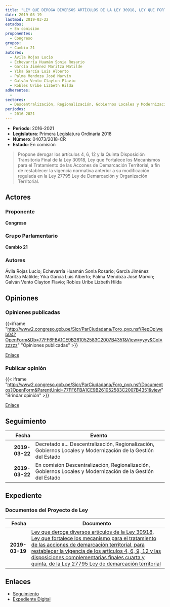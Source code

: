 ```yaml
---
title: "LEY QUE DEROGA DIVERSOS ARTÍCULOS DE LA LEY 30918, LEY QUE FORTALECE LOS MECANISMOS PARA EL TRATAMIENTO DE LAS ACCIONES DE DEMARCACIÓN TERRITORIAL, PARA RESTABLECER LA VIGENCIA DE LOS ARTÍCULOS 4, 6, 9, 12 Y LAS DISPOSICIONES COMPLEMENTARIAS FINALES CUARTA Y QUINTA DE LA LEY 27795 LEY DE DEMARCACIÓN TERRITORIAL"
date: 2019-03-19
lastmod: 2019-03-22
estados: 
  - En comisión
proponentes: 
  - Congreso
grupos: 
  - Cambio 21
autores: 
  - Ávila Rojas Lucio
  - Echevarría Huamán Sonia Rosario
  - García Jiménez Maritza Matilde
  - Yika García Luis Alberto
  - Palma Mendoza José Marvín
  - Galván Vento Clayton Flavio
  - Robles Uribe Lizbeth Hilda
adherentes: 
  - 
sectores: 
  - Descentralización, Regionalización, Gobiernos Locales y Modernización de la Gestión del Estado
periodos: 
  - 2016-2021
---
```


- **Periodo**: 2016-2021
- **Legislatura**: Primera Legislatura Ordinaria 2018
- **Número**: 04073/2018-CR
- **Estado**: En comisión

> Propone derogar los artículos 4, 6, 12 y la Quinta Disposición Transitoria Final de la Ley 30918, Ley que Fortalece los Mecanismos para el Tratamiento de las Accones de Demarcación Territorial, a fin de restablecer la vigencia normativa anterior a su modificación regulada en la Ley 27795 Ley de Demarcación y Organización Territorial.


## Actores

### Proponente

**Congreso**

### Grupo Parlamentario

**Cambio 21**

### Autores

Ávila Rojas Lucio; Echevarría Huamán Sonia Rosario; García Jiménez Maritza Matilde; Yika García Luis Alberto; Palma Mendoza José Marvín; Galván Vento Clayton Flavio; Robles Uribe Lizbeth Hilda


## Opiniones

### Opiniones publicadas

{{<iframe "http://www2.congreso.gob.pe/Sicr/ParCiudadana/Foro_pvp.nsf/RepOpiweb04?OpenForm&Db=77FF6FBA1CE9B261052583C2007B4351&View=yyyy&Col=zzzzz" "Opiniones publicadas" >}}

[Enlace](http://www2.congreso.gob.pe/Sicr/ParCiudadana/Foro_pvp.nsf/RepOpiweb04?OpenForm&Db=77FF6FBA1CE9B261052583C2007B4351&View=yyyy&Col=zzzzz)
### Publicar opinión

{{< iframe "http://www2.congreso.gob.pe/Sicr/ParCiudadana/Foro_pvp.nsf/Documentos?OpenForm&ParentUnid=77FF6FBA1CE9B261052583C2007B4351&view" "Brindar opinión" >}}

[Enlace](http://www2.congreso.gob.pe/Sicr/ParCiudadana/Foro_pvp.nsf/Documentos?OpenForm&ParentUnid=77FF6FBA1CE9B261052583C2007B4351&view)

## Seguimiento

| Fecha | Evento |
|------:|--------|
| **2019-03-22** | Decretado a... Descentralización, Regionalización, Gobiernos Locales y Modernización de la Gestión del Estado|
| **2019-03-22** | En comisión Descentralización, Regionalización, Gobiernos Locales y Modernización de la Gestión del Estado|


## Expediente


### Documentos del Proyecto de Ley

| Fecha | Documento |
|------:|--------|
| **2019-03-19** | [Ley que deroga diversos artículos de la Ley 30918, Ley que fortalece los mecanismo para el tratamiento de las acciones de demarcación territorial, para restablecer la vigencia de los artículos 4, 6, 9, 12 y las disposiciones complementarias finales cuarta y quinta, de la Ley 27795 Ley de demarcación territorial](http://www.leyes.congreso.gob.pe/Documentos/2016_2021/Proyectos_de_Ley_y_de_Resoluciones_Legislativas/PL0407320190319..pdf) |

## Enlaces 

- [Seguimiento](http://www2.congreso.gob.pe/Sicr/TraDocEstProc/CLProLey2016.nsf/f7fff46988ca05b1052578e100829cc7/104c2d3c1c1e0615052583c20077aa32?OpenDocument)
- [Expediente Digital](http://www2.congreso.gob.pe/Sicr/TraDocEstProc/CLProLey2016.nsf/f7fff46988ca05b1052578e100829cc7/104c2d3c1c1e0615052583c20077aa32?OpenDocument&Click=05257FB7005EB655.eb71d0cf91d8294e05256cdf006b5706/$Body/0.1C6C)
